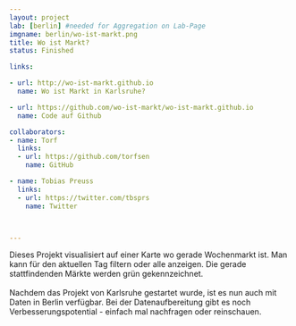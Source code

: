 ```yaml
---
layout: project
lab: [berlin] #needed for Aggregation on Lab-Page
imgname: berlin/wo-ist-markt.png
title: Wo ist Markt?
status: Finished

links:

- url: http://wo-ist-markt.github.io
  name: Wo ist Markt in Karlsruhe?

- url: https://github.com/wo-ist-markt/wo-ist-markt.github.io
  name: Code auf Github

collaborators:
- name: Torf
  links:
  - url: https://github.com/torfsen
    name: GitHub

- name: Tobias Preuss
  links:
  - url: https://twitter.com/tbsprs
    name: Twitter



---
```


Dieses Projekt visualisiert auf einer Karte wo gerade Wochenmarkt ist.
Man kann für den aktuellen Tag filtern oder alle anzeigen. Die gerade stattfindenden
Märkte werden grün gekennzeichnet.<br />
<br />
Nachdem das Projekt von Karlsruhe gestartet wurde, ist es nun auch mit Daten
in Berlin verfügbar. Bei der Datenaufbereitung gibt es noch Verbesserungspotential -
einfach mal nachfragen oder reinschauen.
